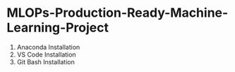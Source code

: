# MLOPs-Production-Ready-Machine-Learning-Project
1. Anaconda Installation
2. VS Code Installation
3. Git Bash Installation